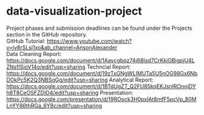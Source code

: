 # data-visualization-project
Project phases and submission deadlines can be found under the Projects section in the GitHub repository.  
GitHub Tutorial: https://www.youtube.com/watch?v=iv8rSLsi1xo&ab_channel=AnsonAlexander  
Data Cleaning Report: https://docs.google.com/document/d/1Aavcgbqz74j68Isd7CrKkjGBigpjU4LZNsfISjoV14o/edit?usp=sharing
Techncial Report: https://docs.google.com/document/d/19zTxGNgWLIMUTa5U5nOG98Gx6NbDOkPc5K2Q3NBSqGg/edit?usp=sharing
Analytical Report: https://docs.google.com/document/d/1BTdUgZT_Q2FU85kqEKJsnlROnojDYh8T8CeOSFZDlO4/edit?usp=sharing
Presentation: https://docs.google.com/presentation/d/19ROock3H0pxIAt8mfF5pcVp_80MLnYY86thRGa_6Y8c/edit?usp=sharing
